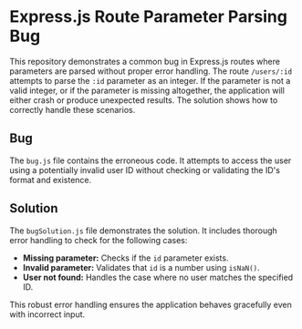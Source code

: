 # Express.js Route Parameter Parsing Bug

This repository demonstrates a common bug in Express.js routes where parameters are parsed without proper error handling.  The route `/users/:id` attempts to parse the `:id` parameter as an integer. If the parameter is not a valid integer, or if the parameter is missing altogether, the application will either crash or produce unexpected results.  The solution shows how to correctly handle these scenarios.

## Bug
The `bug.js` file contains the erroneous code.  It attempts to access the user using a potentially invalid user ID without checking or validating the ID's format and existence.

## Solution
The `bugSolution.js` file demonstrates the solution. It includes thorough error handling to check for the following cases:

* **Missing parameter:** Checks if the `id` parameter exists.
* **Invalid parameter:** Validates that `id` is a number using `isNaN()`.
* **User not found:** Handles the case where no user matches the specified ID.

This robust error handling ensures the application behaves gracefully even with incorrect input.